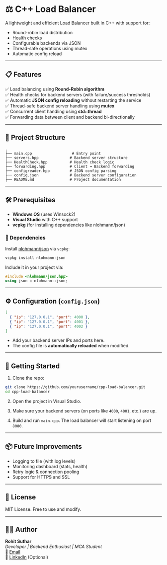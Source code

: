 # ⚖️ C++ Load Balancer

A lightweight and efficient Load Balancer built in C++ with support for:
- Round-robin load distribution
- Health checks
- Configurable backends via JSON
- Thread-safe operations using mutex
- Automatic config reload

---

## 📋 Features

✅ Load balancing using **Round-Robin algorithm**  
✅ Health checks for backend servers (with failure/success thresholds)  
✅ Automatic **JSON config reloading** without restarting the service  
✅ Thread-safe backend server handling using **mutex**  
✅ Concurrent client handling using **std::thread**  
✅ Forwarding data between client and backend bi-directionally  

---

## 📁 Project Structure

```
.
├── main.cpp                  # Entry point
├── servers.hpp              # Backend server structure
├── HealthCheck.hpp          # Health check logic
├── forwarding.hpp           # Client ↔ Backend forwarding
├── configreader.hpp         # JSON config parsing
├── config.json              # Backend server configuration
├── README.md                # Project documentation
```

---

## 🛠️ Prerequisites

- **Windows OS** (uses Winsock2)
- **Visual Studio** with C++ support
- **vcpkg** (for installing dependencies like nlohmann/json)

### 🔗 Dependencies

Install [nlohmann/json](https://github.com/nlohmann/json) via `vcpkg`:

```bash
vcpkg install nlohmann-json
```

Include it in your project via:

```cpp
#include <nlohmann/json.hpp>
using json = nlohmann::json;
```

---

## ⚙️ Configuration (`config.json`)

```json
[
  { "ip": "127.0.0.1", "port": 4000 },
  { "ip": "127.0.0.1", "port": 4001 },
  { "ip": "127.0.0.1", "port": 4002 }
]
```

- Add your backend server IPs and ports here.
- The config file is **automatically reloaded** when modified.

---

## 🚀 Getting Started

1. Clone the repo:

```bash
git clone https://github.com/yourusername/cpp-load-balancer.git
cd cpp-load-balancer
```

2. Open the project in Visual Studio.

3. Make sure your backend servers (on ports like `4000`, `4001`, etc.) are up.

4. Build and run `main.cpp`. The load balancer will start listening on port `8080`.

---

## 📦 Future Improvements

- Logging to file (with log levels)
- Monitoring dashboard (stats, health)
- Retry logic & connection pooling
- Support for HTTPS and SSL

---

## 📄 License

MIT License. Free to use and modify.

---

## 🙋‍♂️ Author

**Rohit Suthar**  
_Developer | Backend Enthusiast | MCA Student_  
📧 [Email](mailto:rohit.suthar.1935@gmail.com)  
🔗 [LinkedIn]([https://linkedin.com/in/your-profile](https://www.linkedin.com/in/rohit-suthar-8a3449214/)) (Optional)
